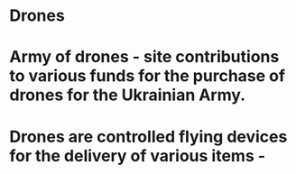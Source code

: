 # Drones
# Army of drones - site contributions to various funds for the purchase of drones for the Ukrainian Army.
# Drones are controlled flying devices for the delivery of various items - 
